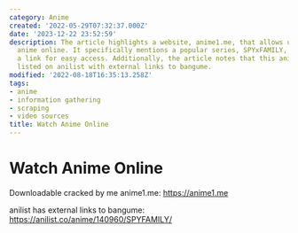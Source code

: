 ```yaml
---
category: Anime
created: '2022-05-29T07:32:37.000Z'
date: '2023-12-22 23:52:59'
description: The article highlights a website, anime1.me, that allows users to watch
  anime online. It specifically mentions a popular series, SPYxFAMILY, and provides
  a link for easy access. Additionally, the article notes that this anime is also
  listed on anilist with external links to bangume.
modified: '2022-08-18T16:35:13.258Z'
tags:
- anime
- information gathering
- scraping
- video sources
title: Watch Anime Online
---
```


# Watch Anime Online

Downloadable cracked by me anime1.me:
https://anime1.me

anilist has external links to bangume:
 https://anilist.co/anime/140960/SPYFAMILY/
